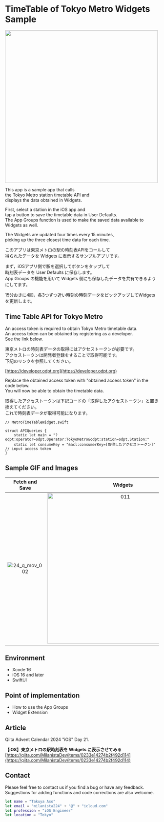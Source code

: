 # TimeTable of Tokyo Metro Widgets Sample

<img width="500" src="https://github.com/user-attachments/assets/38777734-672c-486e-8221-effde184a67d">

This app is a sample app that calls  
the Tokyo Metro station timetable API and  
displays the data obtained in Widgets.

First, select a station in the iOS app and  
tap a button to save the timetable data in User Defaults.  
The App Groups function is used to make the saved data available to Widgets as well.

The Widgets are updated four times every 15 minutes,  
picking up the three closest time data for each time.

このアプリは東京メトロの駅の時刻表APIをコールして  
得られたデータを Widgets に表示するサンプルアプリです。

まず，iOSアプリ側で駅を選択してボタンをタップして  
時刻表データを User Defaults に保存します。  
App Groups の機能を用いて Widgets 側にも保存したデータを共有できるようにしてます。

15分おきに4回，各3つずつ近い時刻の時刻データをピックアップしてWidgetsを更新します。

## Time Table API for Tokyo Metro

An access token is required to obtain Tokyo Metro timetable data.  
An access token can be obtained by registering as a developer.  
See the link below.  

東京メトロの時刻表データの取得にはアクセストークンが必要です。  
アクセストークンは開発者登録をすることで取得可能です。  
下記のリンクを参照してください。  

[https://developer.odpt.org](https://developer.odpt.org)


Replace the obtained access token with "obtained access token" in the code below.  
You will now be able to obtain the timetable data.

取得したアクセストークンは下記コードの「取得したアクセストークン」と置き換えてください。  
これで時刻表データが取得可能になります。

```
// MetroTimeTableWidget.swift

struct APIQueries {
    static let main = "?odpt:operator=odpt.Operator:TokyoMetro&odpt:station=odpt.Station:"
    static let consumeKey = "&acl:consumerKey=[取得したアクセストークン]" // input access token
}
```

## Sample GIF and Images

|Fetch and Save|Widgets|
|:--:|:--:|
|![24_q_mov_002](https://github.com/user-attachments/assets/1deb982c-bb0d-4564-881a-1a117fafebb4)|<img width="494" alt="011" src="https://github.com/user-attachments/assets/0dccab24-8f2c-449b-b58e-bc780db1e5a0" />|

## Environment

* Xcode 16
* iOS 16 and later
* SwiftUI

## Point of implementation

* How to use the App Groups
* Widget Extension

## Article

Qiita Advent Calendar 2024 "iOS" Day 21.  

**【iOS】東京メトロの駅時刻表を Widgets に表示させてみる**  
[https://qiita.com/MilanistaDev/items/0233e14274b2f492d114](https://qiita.com/MilanistaDev/items/0233e14274b2f492d114)


## Contact

Please feel free to contact us if you find a bug or have any feedback.  
Suggestions for adding functions and code corrections are also welcome.

```swift
let name = "Takuya Aso" 
let email = "milanista224" + "@" + "icloud.com"
let profession = "iOS Engineer"
let location = "Tokyo"
```
